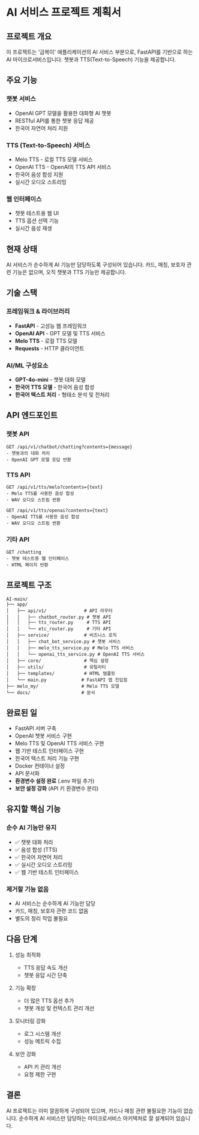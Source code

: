 # AI 서비스 프로젝트 계획서

## 프로젝트 개요

이 프로젝트는 '금복이' 애플리케이션의 AI 서비스 부분으로, FastAPI를 기반으로 하는 AI 마이크로서비스입니다. 챗봇과 TTS(Text-to-Speech) 기능을 제공합니다.

## 주요 기능

### 챗봇 서비스
- OpenAI GPT 모델을 활용한 대화형 AI 챗봇
- RESTful API를 통한 챗봇 응답 제공
- 한국어 자연어 처리 지원

### TTS (Text-to-Speech) 서비스
- Melo TTS - 로컬 TTS 모델 서비스
- OpenAI TTS - OpenAI의 TTS API 서비스
- 한국어 음성 합성 지원
- 실시간 오디오 스트리밍

### 웹 인터페이스
- 챗봇 테스트용 웹 UI
- TTS 옵션 선택 기능
- 실시간 음성 재생

## 현재 상태

AI 서비스가 순수하게 AI 기능만 담당하도록 구성되어 있습니다. 카드, 매칭, 보호자 관련 기능은 없으며, 오직 챗봇과 TTS 기능만 제공합니다.

## 기술 스택

### 프레임워크 & 라이브러리
- **FastAPI** - 고성능 웹 프레임워크
- **OpenAI API** - GPT 모델 및 TTS 서비스
- **Melo TTS** - 로컬 TTS 모델
- **Requests** - HTTP 클라이언트

### AI/ML 구성요소
- **GPT-4o-mini** - 챗봇 대화 모델
- **한국어 TTS 모델** - 한국어 음성 합성
- **한국어 텍스트 처리** - 형태소 분석 및 전처리

## API 엔드포인트

### 챗봇 API
```
GET /api/v1/chatbot/chatting?contents={message}
- 챗봇과의 대화 처리
- OpenAI GPT 모델 응답 반환
```

### TTS API
```
GET /api/v1/tts/melo?contents={text}
- Melo TTS를 사용한 음성 합성
- WAV 오디오 스트림 반환

GET /api/v1/tts/openai?contents={text}
- OpenAI TTS를 사용한 음성 합성  
- WAV 오디오 스트림 반환
```

### 기타 API
```
GET /chatting
- 챗봇 테스트용 웹 인터페이스
- HTML 페이지 반환
```

## 프로젝트 구조

```
AI-main/
├── app/
│   ├── api/v1/              # API 라우터
│   │   ├── chatbot_router.py # 챗봇 API
│   │   ├── tts_router.py     # TTS API
│   │   └── etc_router.py     # 기타 API
│   ├── service/             # 비즈니스 로직
│   │   ├── chat_bot_service.py # 챗봇 서비스
│   │   ├── melo_tts_service.py # Melo TTS 서비스
│   │   └── openai_tts_service.py # OpenAI TTS 서비스
│   ├── core/                # 핵심 설정
│   ├── utils/               # 유틸리티
│   ├── templates/           # HTML 템플릿
│   └── main.py             # FastAPI 앱 진입점
├── melo_my/                # Melo TTS 모델
└── docs/                   # 문서
```

## 완료된 일

- FastAPI 서버 구축
- OpenAI 챗봇 서비스 구현
- Melo TTS 및 OpenAI TTS 서비스 구현
- 웹 기반 테스트 인터페이스 구현
- 한국어 텍스트 처리 기능 구현
- Docker 컨테이너 설정
- API 문서화
- **환경변수 설정 완료** (.env 파일 추가)
- **보안 설정 강화** (API 키 환경변수 분리)

## 유지할 핵심 기능

### 순수 AI 기능만 유지
- ✅ 챗봇 대화 처리
- ✅ 음성 합성 (TTS)
- ✅ 한국어 자연어 처리
- ✅ 실시간 오디오 스트리밍
- ✅ 웹 기반 테스트 인터페이스

### 제거할 기능 없음
- AI 서비스는 순수하게 AI 기능만 담당
- 카드, 매칭, 보호자 관련 코드 없음
- 별도의 정리 작업 불필요

## 다음 단계

1. 성능 최적화
   - TTS 응답 속도 개선
   - 챗봇 응답 시간 단축

2. 기능 확장
   - 더 많은 TTS 옵션 추가
   - 챗봇 개성 및 컨텍스트 관리 개선

3. 모니터링 강화
   - 로그 시스템 개선
   - 성능 메트릭 수집

4. 보안 강화
   - API 키 관리 개선
   - 요청 제한 구현

## 결론

AI 프로젝트는 이미 깔끔하게 구성되어 있으며, 카드나 매칭 관련 불필요한 기능이 없습니다. 순수하게 AI 서비스만 담당하는 마이크로서비스 아키텍처로 잘 설계되어 있습니다.

